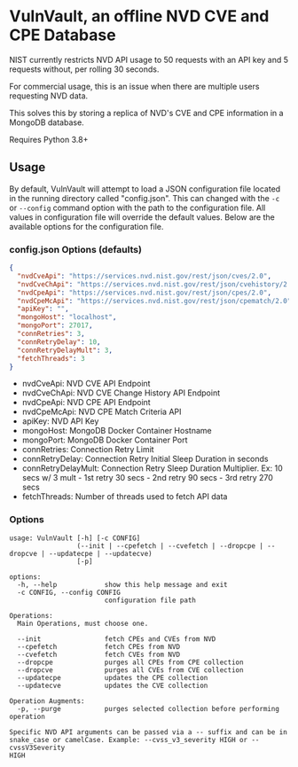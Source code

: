 # VulnVault, an offline NVD CVE and CPE Database
NIST currently restricts NVD API usage to 50 requests with an API key and 5 requests without, per rolling 30 seconds.

For commercial usage, this is an issue when there are multiple users requesting NVD data. 

This solves this by storing a replica of NVD's CVE and CPE information in a MongoDB database.

Requires Python 3.8+
## Usage
By default, VulnVault will attempt to load a JSON configuration file located in the running directory called "config.json".
This can changed with the `-c` or `--config` command option with the path to the configuration file. 
All values in configuration file will override the default values. 
Below are the available options for the configuration file.
### config.json Options (defaults)
```JSON
{
  "nvdCveApi": "https://services.nvd.nist.gov/rest/json/cves/2.0",
  "nvdCveChApi": "https://services.nvd.nist.gov/rest/json/cvehistory/2.0",
  "nvdCpeApi": "https://services.nvd.nist.gov/rest/json/cpes/2.0",
  "nvdCpeMcApi": "https://services.nvd.nist.gov/rest/json/cpematch/2.0",
  "apiKey": "",
  "mongoHost": "localhost",
  "mongoPort": 27017,
  "connRetries": 3,
  "connRetryDelay": 10,
  "connRetryDelayMult": 3,
  "fetchThreads": 3
}
```
- nvdCveApi: NVD CVE API Endpoint
- nvdCveChApi: NVD CVE Change History API Endpoint
- nvdCpeApi: NVD CPE API Endpoint
- nvdCpeMcApi: NVD CPE Match Criteria API
- apiKey: NVD API Key
- mongoHost: MongoDB Docker Container Hostname
- mongoPort: MongoDB Docker Container Port
- connRetries: Connection Retry Limit
- connRetryDelay: Connection Retry Initial Sleep Duration in seconds
- connRetryDelayMult: Connection Retry Sleep Duration Multiplier. Ex: 10 secs w/ 3 mult - 1st retry 30 secs - 2nd retry 90 secs - 3rd retry 270 secs
- fetchThreads: Number of threads used to fetch API data

### Options
```
usage: VulnVault [-h] [-c CONFIG]
                 (--init | --cpefetch | --cvefetch | --dropcpe | --dropcve | --updatecpe | --updatecve)
                 [-p]

options:
  -h, --help            show this help message and exit
  -c CONFIG, --config CONFIG
                        configuration file path

Operations:
  Main Operations, must choose one.

  --init                fetch CPEs and CVEs from NVD
  --cpefetch            fetch CPEs from NVD
  --cvefetch            fetch CVEs from NVD
  --dropcpe             purges all CPEs from CPE collection
  --dropcve             purges all CVEs from CVE collection
  --updatecpe           updates the CPE collection
  --updatecve           updates the CVE collection

Operation Augments:
  -p, --purge           purges selected collection before performing operation

Specific NVD API arguments can be passed via a -- suffix and can be in
snake_case or camelCase. Example: --cvss_v3_severity HIGH or --cvssV3Severity
HIGH
```


